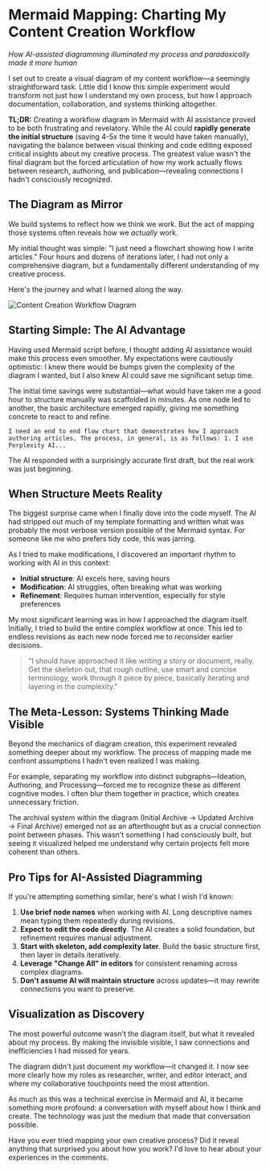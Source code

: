 # Mermaid Mapping: Charting My Content Creation Workflow

*How AI-assisted diagramming illuminated my process and paradoxically made it more human*

I set out to create a visual diagram of my content workflow—a seemingly straightforward task. Little did I know this simple experiment would transform not just how I understand my own process, but how I approach documentation, collaboration, and systems thinking altogether.

**TL;DR:** Creating a workflow diagram in Mermaid with AI assistance proved to be both frustrating and revelatory. While the AI could **rapidly generate the initial structure** (saving 4-5x the time it would have taken manually), navigating the balance between visual thinking and code editing exposed critical insights about my creative process. The greatest value wasn't the final diagram but the forced articulation of how my work actually flows between research, authoring, and publication—revealing connections I hadn't consciously recognized.

## The Diagram as Mirror

We build systems to reflect how we think we work. But the act of mapping those systems often reveals how we *actually* work.

My initial thought was simple: "I just need a flowchart showing how I write articles." Four hours and dozens of iterations later, I had not only a comprehensive diagram, but a fundamentally different understanding of my creative process.

Here's the journey and what I learned along the way.

![Content Creation Workflow Diagram](URL_to_your_diagram)

## Starting Simple: The AI Advantage

Having used Mermaid script before, I thought adding AI assistance would make this process even smoother. My expectations were cautiously optimistic: I knew there would be bumps given the complexity of the diagram I wanted, but I also knew AI could save me significant setup time.

The initial time savings were substantial—what would have taken me a good hour to structure manually was scaffolded in minutes. As one node led to another, the basic architecture emerged rapidly, giving me something concrete to react to and refine.

```
I need an end to end flow chart that demonstrates how I approach authoring articles. The process, in general, is as follows: 1. I use Perplexity AI...
```

The AI responded with a surprisingly accurate first draft, but the real work was just beginning.

## When Structure Meets Reality

The biggest surprise came when I finally dove into the code myself. The AI had stripped out much of my template formatting and written what was probably the most verbose version possible of the Mermaid syntax. For someone like me who prefers tidy code, this was jarring.

As I tried to make modifications, I discovered an important rhythm to working with AI in this context:

- **Initial structure**: AI excels here, saving hours
- **Modification**: AI struggles, often breaking what was working
- **Refinement**: Requires human intervention, especially for style preferences

My most significant learning was in how I approached the diagram itself. Initially, I tried to build the entire complex workflow at once. This led to endless revisions as each new node forced me to reconsider earlier decisions.

> "I should have approached it like writing a story or document, really. Get the skeleton out, that rough outline, use smart and concise terminology, work through it piece by piece, basically iterating and layering in the complexity."

## The Meta-Lesson: Systems Thinking Made Visible

Beyond the mechanics of diagram creation, this experiment revealed something deeper about my workflow. The process of mapping made me confront assumptions I hadn't even realized I was making.

For example, separating my workflow into distinct subgraphs—Ideation, Authoring, and Processing—forced me to recognize these as different cognitive modes. I often blur them together in practice, which creates unnecessary friction.

The archival system within the diagram (Initial Archive → Updated Archive → Final Archive) emerged not as an afterthought but as a crucial connection point between phases. This wasn't something I had consciously built, but seeing it visualized helped me understand why certain projects felt more coherent than others.

## Pro Tips for AI-Assisted Diagramming

If you're attempting something similar, here's what I wish I'd known:

1. **Use brief node names** when working with AI. Long descriptive names mean typing them repeatedly during revisions.
2. **Expect to edit the code directly**. The AI creates a solid foundation, but refinement requires manual adjustment.
3. **Start with skeleton, add complexity later**. Build the basic structure first, then layer in details iteratively.
4. **Leverage "Change All" in editors** for consistent renaming across complex diagrams.
5. **Don't assume AI will maintain structure** across updates—it may rewrite connections you want to preserve.

## Visualization as Discovery

The most powerful outcome wasn't the diagram itself, but what it revealed about my process. By making the invisible visible, I saw connections and inefficiencies I had missed for years.

The diagram didn't just document my workflow—it changed it. I now see more clearly how my roles as researcher, writer, and editor interact, and where my collaborative touchpoints need the most attention.

As much as this was a technical exercise in Mermaid and AI, it became something more profound: a conversation with myself about how I think and create. The technology was just the medium that made that conversation possible.

Have you ever tried mapping your own creative process? Did it reveal anything that surprised you about how you work? I'd love to hear about your experiences in the comments.